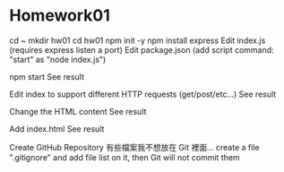 # Homework01
cd ~
mkdir hw01
cd hw01
npm init -y
npm install express
Edit index.js (requires express listen a port)
Edit package.json (add script command: "start" as "node index.js") 

npm start
See result

Edit index to support different HTTP requests (get/post/etc...)
See result

Change the HTML content
See result

Add index.html
See result

Create GitHub Repository
有些檔案我不想放在 Git 裡面…
create a file ".gitignore" and add file list on it, then Git will not commit them